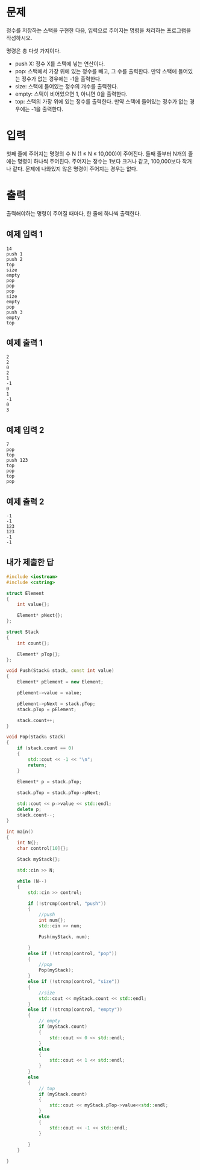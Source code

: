 문제
==========
정수를 저장하는 스택을 구현한 다음, 입력으로 주어지는 명령을 처리하는 프로그램을 작성하시오.

명령은 총 다섯 가지이다.

- push X: 정수 X를 스택에 넣는 연산이다.
- pop: 스택에서 가장 위에 있는 정수를 빼고, 그 수를 출력한다. 만약 스택에 들어있는 정수가 없는 경우에는 -1을 출력한다.
- size: 스택에 들어있는 정수의 개수를 출력한다.
- empty: 스택이 비어있으면 1, 아니면 0을 출력한다.
- top: 스택의 가장 위에 있는 정수를 출력한다. 만약 스택에 들어있는 정수가 없는 경우에는 -1을 출력한다.

입력
==========
첫째 줄에 주어지는 명령의 수 N (1 ≤ N ≤ 10,000)이 주어진다. 둘째 줄부터 N개의 줄에는 명령이 하나씩 주어진다. 주어지는 정수는 1보다 크거나 같고, 100,000보다 작거나 같다. 문제에 나와있지 않은 명령이 주어지는 경우는 없다.

출력
==========
출력해야하는 명령이 주어질 때마다, 한 줄에 하나씩 출력한다.

예제 입력 1
--------
```
14
push 1
push 2
top
size
empty
pop
pop
pop
size
empty
pop
push 3
empty
top
```
예제 출력 1 
----------
```
2
2
0
2
1
-1
0
1
-1
0
3
```
예제 입력 2 
----------
```
7
pop
top
push 123
top
pop
top
pop
```
예제 출력 2 
----------
```
-1
-1
123
123
-1
-1
```

내가 제출한 답
--------
```cpp
#include <iostream>
#include <cstring>

struct Element
{
	int value{};

	Element* pNext{};
};

struct Stack
{
	int count{};

	Element* pTop{};
};

void Push(Stack& stack, const int value)
{
	Element* pElement = new Element;

	pElement->value = value;

	pElement->pNext = stack.pTop;
	stack.pTop = pElement;

	stack.count++;
}

void Pop(Stack& stack)
{
	if (stack.count == 0)
	{
		std::cout << -1 << "\n";
		return;
	}

	Element* p = stack.pTop;
	
	stack.pTop = stack.pTop->pNext;

	std::cout << p->value << std::endl;
	delete p;
	stack.count--;
}

int main()
{
	int N{};
	char control[10]{};

	Stack myStack{};

	std::cin >> N;

	while (N--)
	{
		std::cin >> control;

		if (!strcmp(control, "push"))
		{
			//push
			int num{};
			std::cin >> num;

			Push(myStack, num);

		}
		else if (!strcmp(control, "pop"))
		{
			//pop
			Pop(myStack);
		}
		else if (!strcmp(control, "size"))
		{
			//size
			std::cout << myStack.count << std::endl;
		}
		else if (!strcmp(control, "empty"))
		{
			// empty
			if (myStack.count)
			{
				std::cout << 0 << std::endl;
			}
			else
			{
				std::cout << 1 << std::endl;
			}
		}
		else
		{
			// top
			if (myStack.count)
			{
				std::cout << myStack.pTop->value<<std::endl;
			}
			else
			{
				std::cout << -1 << std::endl;
			}
			
		}
	}

}
```
